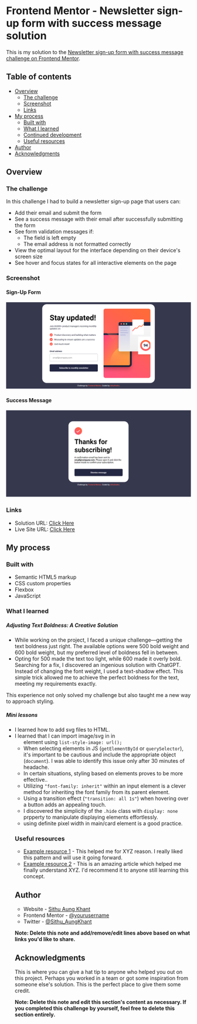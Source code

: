 # Frontend Mentor - Newsletter sign-up form with success message solution

This is my solution to the [Newsletter sign-up form with success message challenge on Frontend Mentor](https://www.frontendmentor.io/challenges/newsletter-signup-form-with-success-message-3FC1AZbNrv).

## Table of contents

- [Overview](#overview)
  - [The challenge](#the-challenge)
  - [Screenshot](#screenshot)
  - [Links](#links)
- [My process](#my-process)
  - [Built with](#built-with)
  - [What I learned](#what-i-learned)
  - [Continued development](#continued-development)
  - [Useful resources](#useful-resources)
- [Author](#author)
- [Acknowledgments](#acknowledgments)

## Overview

### The challenge

In this challenge I had to build a newsletter sign-up page that users can:

- Add their email and submit the form
- See a success message with their email after successfully submitting the form
- See form validation messages if:
  - The field is left empty
  - The email address is not formatted correctly
- View the optimal layout for the interface depending on their device's screen size
- See hover and focus states for all interactive elements on the page

### Screenshot

#### Sign-Up Form
![](./assets/screenshots/1.png)

#### Success Message
![](./assets/screenshots/4.png)

### Links

- Solution URL: [Click Here](https://www.frontendmentor.io/solutions/newsletter-signup-form-challenge-vonmhJ4xvg)
- Live Site URL: [Click Here](https://newsletter-signup-page-by-sithuthedev.netlify.app/)

## My process

### Built with

- Semantic HTML5 markup
- CSS custom properties
- Flexbox
- JavaScript

### What I learned

##### Adjusting Text Boldness: A Creative Solution
- While working on the project, I faced a unique challenge—getting the text boldness just right. The available options were 500 bold weight and 600 bold weight, but my preferred level of boldness fell in between.
- Opting for 500 made the text too light, while 600 made it overly bold. Searching for a fix, I discovered an ingenious solution with ChatGPT. Instead of changing the font weight, I used a text-shadow effect. This simple trick allowed me to achieve the perfect boldness for the text, meeting my requirements exactly.

This experience not only solved my challenge but also taught me a new way to approach styling.
##### Mini lessons

- I learned how to add svg files to HTML.
- I learned that I can import image/svg in in <ul> element using ```list-style-image: url(); ```
- When selecting elements in JS (```getElementById``` or ```querySelector```), it's important to be cautious and include the appropriate object (```document```). I was able to identify this issue only after 30 minutes of headache.
- In certain situations, styling based on elements proves to be more effective..
- Utilizing ```"font-family: inherit"``` within an input element is a clever method for inheriting the font family from its parent element.
- Using a transition effect (```"transition: all 1s"```) when hovering over a button adds an appealing touch.
- I discovered the simplicity of the ```.hide``` class with ```display: none``` prpperty to manipulate displaying elements effortlessly.
- using definite pixel width in main/card element is a good practice.

### Useful resources

- [Example resource 1](https://www.example.com) - This helped me for XYZ reason. I really liked this pattern and will use it going forward.
- [Example resource 2](https://www.example.com) - This is an amazing article which helped me finally understand XYZ. I'd recommend it to anyone still learning this concept.

## Author

- Website - [Sithu Aung Khant](https://www.your-site.com)
- Frontend Mentor - [@yourusername](https://www.frontendmentor.io/profile/yourusername)
- Twitter - [@Sithu_AungKhant](https://twitter.com/Sithu_AungKhant)

**Note: Delete this note and add/remove/edit lines above based on what links you'd like to share.**

## Acknowledgments

This is where you can give a hat tip to anyone who helped you out on this project. Perhaps you worked in a team or got some inspiration from someone else's solution. This is the perfect place to give them some credit.

**Note: Delete this note and edit this section's content as necessary. If you completed this challenge by yourself, feel free to delete this section entirely.**
